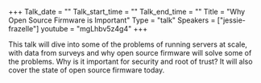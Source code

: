 +++
Talk_date = ""
Talk_start_time = ""
Talk_end_time = ""
Title = "Why Open Source Firmware is Important"
Type = "talk"
Speakers = ["jessie-frazelle"]
youtube = "mgLhbv5z4g4"
+++

This talk will dive into some of the problems of running servers at scale, with data from surveys and why open source firmware will solve some of the problems. Why is it important for security and root of trust? It will also cover the state of open source firmware today.
